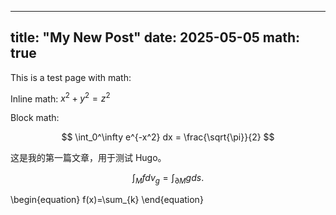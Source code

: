 
---
title: "My New Post"
date: 2025-05-05
math: true
---

This is a test page with math:

Inline math: $x^2 + y^2 = z^2$

Block math:

$$
\int_0^\infty e^{-x^2} dx = \frac{\sqrt{\pi}}{2}
$$



这是我的第一篇文章，用于测试 Hugo。

$$
\int_M f dv_g=\int_{\partial M} g ds.
$$

\begin{equation}
f(x)=\sum_{k} 
\end{equation}